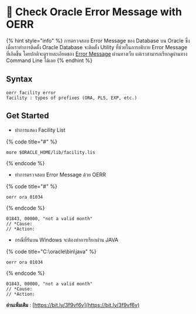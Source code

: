 # 🥥 Check Oracle Error Message with OERR

{% hint style="info" %}
การตรวจสอบ Error Message ของ Database บน Oracle ซึ่งเมื่อเราทำการติดตั้ง Oracle Database จะติดตั้ง Utility ที่ช่วยในการอธิบาย Error Message ที่เกิดขึ้น โดยปกติจะดูรายละเอียดของ [Error Message](https://docs.oracle.com/cd/E11882\_01/server.112/e17766/toc.htm) ผ่านทางเว็บ แต่เราสามารถเรียกดูผ่านทาง Command Line ได้เลย
{% endhint %}

## **Syntax**

```
oerr facility error
facility : types of prefixes (ORA, PLS, EXP, etc.)
```

## **Get Started**

* ทำการแสดง Facility List

{% code title="#" %}
```
more $ORACLE_HOME/lib/facility.lis
```
{% endcode %}

* ทำการตรวจสอบ Error Message ด้วย OERR

{% code title="#" %}
```
oerr ora 01034
```
{% endcode %}

```
01843, 00000, "not a valid month"
// *Cause:
// *Action:
```

* กรณีที่รันบน Windows จะต้องทำการเรียกผ่าน JAVA

{% code title="C:\oracle\bin\java" %}
```
oerr ora 01034
```
{% endcode %}

```
01843, 00000, "not a valid month"
// *Cause:
// *Action:
```

**อ่านเพิ่มเติม** : [https://bit.ly/3f9vf6v](https://bit.ly/3f9vf6v)
